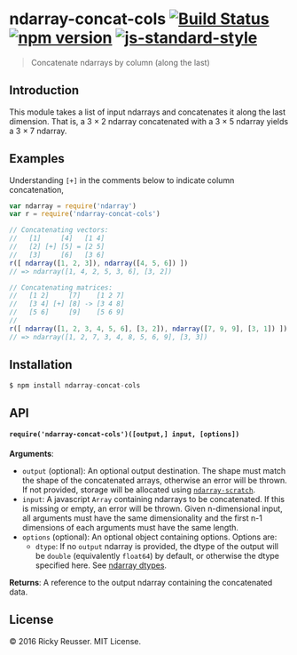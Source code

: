 # ndarray-concat-cols [![Build Status](https://travis-ci.org/scijs/ndarray-concat-cols.svg)](https://travis-ci.org/scijs/ndarray-concat-cols) [![npm version](https://badge.fury.io/js/ndarray-concat-cols.svg)](https://badge.fury.io/js/ndarray-concat-cols) [![js-standard-style](https://img.shields.io/badge/code%20style-standard-brightgreen.svg)](http://standardjs.com/)

> Concatenate ndarrays by column (along the last)

## Introduction

This module takes a list of input ndarrays and concatenates it along the last dimension. That is, a 3 &times; 2 ndarray concatenated with a 3 &times; 5 ndarray yields a 3 &times; 7 ndarray.

## Examples

Understanding `[+]` in the comments below to indicate column concatenation,

```javascript
var ndarray = require('ndarray')
var r = require('ndarray-concat-cols')

// Concatenating vectors:
//   [1]     [4]   [1 4]
//   [2] [+] [5] = [2 5]
//   [3]     [6]   [3 6]
r([ ndarray([1, 2, 3]), ndarray([4, 5, 6]) ])
// => ndarray([1, 4, 2, 5, 3, 6], [3, 2])

// Concatenating matrices:
//   [1 2]     [7]    [1 2 7]
//   [3 4] [+] [8] -> [3 4 8]
//   [5 6]     [9]    [5 6 9]
//
r([ ndarray([1, 2, 3, 4, 5, 6], [3, 2]), ndarray([7, 9, 9], [3, 1]) ])
// => ndarray([1, 2, 7, 3, 4, 8, 5, 6, 9], [3, 3])
```

## Installation

```javascript
$ npm install ndarray-concat-cols
```

## API

#### `require('ndarray-concat-cols')([output,] input, [options])`
**Arguments**:
- `output` (optional): An optional output destination. The shape must match the shape of the concatenated arrays, otherwise an error will be thrown. If not provided, storage will be allocated using [`ndarray-scratch`](https://github.com/scijs/ndarray-scratch).
- `input`: A javascript `Array` containing ndarrays to be concatenated. If this is missing or empty, an error will be thrown. Given n-dimensional input, all arguments must have the same dimensionality and the first n-1 dimensions of each arguments must have the same length.
- `options` (optional): An optional object containing options. Options are:
  - `dtype`: If no `output` ndarray is provided, the dtype of the output will be `double` (equivalently `float64`) by default, or otherwise the dtype specified here. See [ndarray dtypes](https://github.com/scijs/ndarray#arraydtype).

**Returns**: A reference to the output ndarray containing the concatenated data.

## License
&copy; 2016 Ricky Reusser. MIT License.
